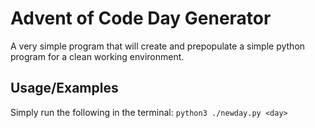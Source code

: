 # Advent of Code Day Generator

A very simple program that will create and prepopulate a simple python program for a clean working environment.


## Usage/Examples
Simply run the following in the terminal:
```python3 ./newday.py <day>```
